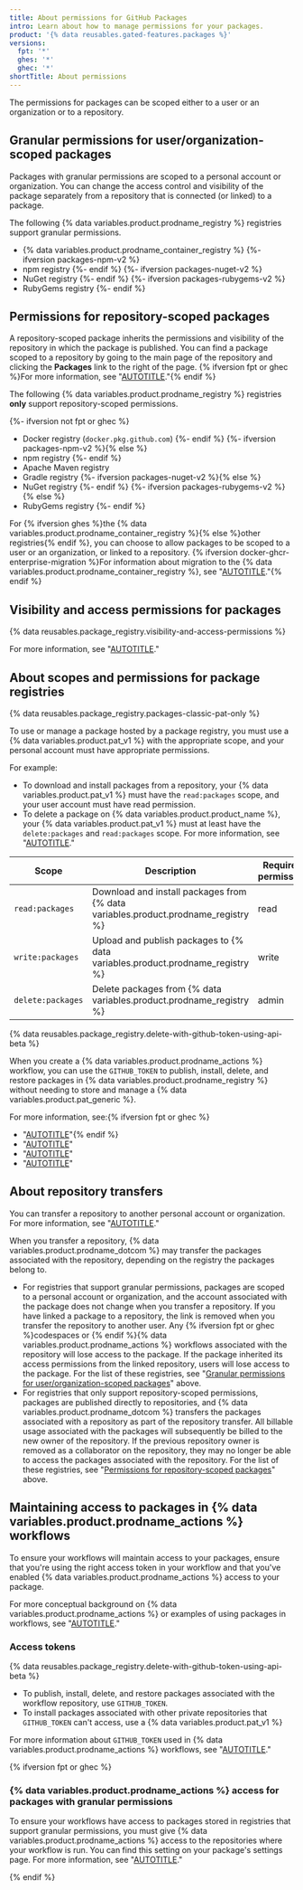 ```yaml
---
title: About permissions for GitHub Packages
intro: Learn about how to manage permissions for your packages.
product: '{% data reusables.gated-features.packages %}'
versions:
  fpt: '*'
  ghes: '*'
  ghec: '*'
shortTitle: About permissions
---
```


The permissions for packages can be scoped either to a user or an organization or to a repository.

## Granular permissions for user/organization-scoped packages

Packages with granular permissions are scoped to a personal account or organization. You can change the access control and visibility of the package separately from a repository that is connected (or linked) to a package.

The following {% data variables.product.prodname_registry %} registries support granular permissions.

* {% data variables.product.prodname_container_registry %}
{%- ifversion packages-npm-v2 %}
* npm registry
{%- endif %}
{%- ifversion packages-nuget-v2 %}
* NuGet registry
{%- endif %}
{%- ifversion packages-rubygems-v2 %}
* RubyGems registry
{%- endif %}

## Permissions for repository-scoped packages

A repository-scoped package inherits the permissions and visibility of the repository in which the package is published. You can find a package scoped to a repository by going to the main page of the repository and clicking the **Packages** link to the right of the page. {% ifversion fpt or ghec %}For more information, see "[AUTOTITLE](/packages/learn-github-packages/connecting-a-repository-to-a-package)."{% endif %}

The following {% data variables.product.prodname_registry %} registries **only** support repository-scoped permissions.

{%- ifversion not fpt or ghec %}
* Docker registry (`docker.pkg.github.com`)
{%- endif %}
{%- ifversion packages-npm-v2 %}{% else %}
* npm registry
{%- endif %}
* Apache Maven registry
* Gradle registry
{%- ifversion packages-nuget-v2 %}{% else %}
* NuGet registry
{%- endif %}
{%- ifversion packages-rubygems-v2 %}{% else %}
* RubyGems registry
{%- endif %}

For {% ifversion ghes %}the {% data variables.product.prodname_container_registry %}{% else %}other registries{% endif %}, you can choose to allow packages to be scoped to a user or an organization, or linked to a repository. {% ifversion docker-ghcr-enterprise-migration %}For information about migration to the {% data variables.product.prodname_container_registry %}, see "[AUTOTITLE](/packages/working-with-a-github-packages-registry/migrating-to-the-container-registry-from-the-docker-registry)."{% endif %}

## Visibility and access permissions for packages

{% data reusables.package_registry.visibility-and-access-permissions %}

For more information, see "[AUTOTITLE](/packages/learn-github-packages/configuring-a-packages-access-control-and-visibility)."

## About scopes and permissions for package registries

{% data reusables.package_registry.packages-classic-pat-only %}

To use or manage a package hosted by a package registry, you must use a {% data variables.product.pat_v1 %} with the appropriate scope, and your personal account must have appropriate permissions.

For example:
* To download and install packages from a repository, your {% data variables.product.pat_v1 %} must have the `read:packages` scope, and your user account must have read permission.
* To delete a package on {% data variables.product.product_name %}, your {% data variables.product.pat_v1 %} must at least have the `delete:packages` and `read:packages` scope. For more information, see "[AUTOTITLE](/packages/learn-github-packages/deleting-and-restoring-a-package)."

| Scope | Description | Required permission |
| --- | --- | --- |
| `read:packages` | Download and install packages from {% data variables.product.prodname_registry %} | read |
| `write:packages` | Upload and publish packages to {% data variables.product.prodname_registry %} | write |
| `delete:packages` | Delete packages from {% data variables.product.prodname_registry %} | admin |

{% data reusables.package_registry.delete-with-github-token-using-api-beta %}

When you create a {% data variables.product.prodname_actions %} workflow, you can use the `GITHUB_TOKEN` to publish, install, delete, and restore packages in {% data variables.product.prodname_registry %} without needing to store and manage a {% data variables.product.pat_generic %}.

For more information, see:{% ifversion fpt or ghec %}
* "[AUTOTITLE](/packages/learn-github-packages/configuring-a-packages-access-control-and-visibility)"{% endif %}
* "[AUTOTITLE](/packages/managing-github-packages-using-github-actions-workflows/publishing-and-installing-a-package-with-github-actions)"
* "[AUTOTITLE](/authentication/keeping-your-account-and-data-secure/creating-a-personal-access-token)"
* "[AUTOTITLE](/apps/oauth-apps/building-oauth-apps/scopes-for-oauth-apps#available-scopes)"

## About repository transfers

You can transfer a repository to another personal account or organization. For more information, see "[AUTOTITLE](/repositories/creating-and-managing-repositories/transferring-a-repository)."

When you transfer a repository, {% data variables.product.prodname_dotcom %} may transfer the packages associated with the repository, depending on the registry the packages belong to.

* For registries that support granular permissions, packages are scoped to a personal account or organization, and the account associated with the package does not change when you transfer a repository. If you have linked a package to a repository, the link is removed when you transfer the repository to another user. Any {% ifversion fpt or ghec %}codespaces or {% endif %}{% data variables.product.prodname_actions %} workflows associated with the repository will lose access to the package. If the package inherited its access permissions from the linked repository, users will lose access to the package. For the list of these registries, see "[Granular permissions for user/organization-scoped packages](#granular-permissions-for-userorganization-scoped-packages)" above.
* For registries that only support repository-scoped permissions, packages are published directly to repositories, and {% data variables.product.prodname_dotcom %} transfers the packages associated with a repository as part of the repository transfer. All billable usage associated with the packages will subsequently be billed to the new owner of the repository. If the previous repository owner is removed as a collaborator on the repository, they may no longer be able to access the packages associated with the repository. For the list of these registries, see "[Permissions for repository-scoped packages](#permissions-for-repository-scoped-packages)" above.

## Maintaining access to packages in {% data variables.product.prodname_actions %} workflows

To ensure your workflows will maintain access to your packages, ensure that you're using the right access token in your workflow and that you've enabled {% data variables.product.prodname_actions %} access to your package.

For more conceptual background on {% data variables.product.prodname_actions %} or examples of using packages in workflows, see "[AUTOTITLE](/packages/managing-github-packages-using-github-actions-workflows)."

### Access tokens

{% data reusables.package_registry.delete-with-github-token-using-api-beta %}

* To publish, install, delete, and restore packages associated with the workflow repository, use `GITHUB_TOKEN`.
* To install packages associated with other private repositories that `GITHUB_TOKEN` can't access, use a {% data variables.product.pat_v1 %}

For more information about `GITHUB_TOKEN` used in {% data variables.product.prodname_actions %} workflows, see "[AUTOTITLE](/actions/security-guides/automatic-token-authentication#using-the-github_token-in-a-workflow)."

{% ifversion fpt or ghec %}

### {% data variables.product.prodname_actions %} access for packages with granular permissions

To ensure your workflows have access to packages stored in registries that support granular permissions, you must give {% data variables.product.prodname_actions %} access to the repositories where your workflow is run. You can find this setting on your package's settings page. For more information, see "[AUTOTITLE](/packages/learn-github-packages/configuring-a-packages-access-control-and-visibility#ensuring-workflow-access-to-your-package)."

{% endif %}
